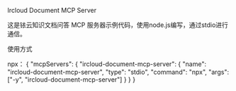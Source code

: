 Ircloud Document MCP Server

这是铱云知识文档问答 MCP 服务器示例代码，使用node.js编写，通过stdio进行通信。

使用方式

npx：
{
  "mcpServers": {
    "ircloud-document-mcp-server": {
      "name": "ircloud-document-mcp-server",
      "type": "stdio",
      "command": "npx",
      "args": ["-y", "ircloud-document-mcp-server"]
    }
  }
}

